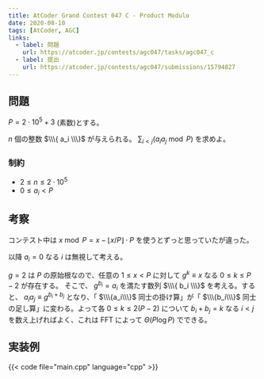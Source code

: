 ```yaml
---
title: AtCoder Grand Contest 047 C - Product Modulo
date: 2020-08-10
tags: [AtCoder, AGC]
links:
  - label: 問題
    url: https://atcoder.jp/contests/agc047/tasks/agc047_c
  - label: 提出
    url: https://atcoder.jp/contests/agc047/submissions/15794827
---
```


## 問題

$P = 2 \cdot 10^5 + 3$ (素数)とする。

$n$ 個の整数 $\\\{ a_i \\\}$ が与えられる。 $\sum_{i \lt j} (a_i a_j \bmod P)$ を求めよ。

### 制約

- $2 \leq n \leq 2 \cdot 10^5$
- $0 \leq a_i \lt P$

## 考察

コンテスト中は $x \bmod P = x - \lfloor x / P \rfloor \cdot P$ を使うとずっと思っていたが違った。

以降 $a_i = 0$ なる $i$ は無視して考える。

$g = 2$ は $P$ の原始根なので、任意の $1 \leq x \lt P$ に対して $g^k \equiv x$ なる $0 \leq k \leq P - 2$ が存在する。
そこで、 $g^{b_i} = a_i$ を満たす数列 $\\\{ b_i \\\}$ を考える。すると、 $a_i a_j \equiv g^{b_i + b_j}$ となり、「 $\\\{a_i\\\}$ 同士の掛け算」が「 $\\\{b_i\\\}$ 同士の足し算」に変わる。よって各 $0 \leq k \leq 2(P - 2)$ について $b_i + b_j = k$ なる $i \lt j$ を数え上げればよく、これは FFT によって $\Theta(P \log P)$ でできる。

## 実装例

{{< code file="main.cpp" language="cpp" >}}

